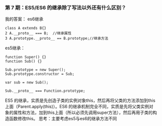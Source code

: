 ### 第 7 期：ES5/ES6 的继承除了写法以外还有什么区别？

我的答案：
es6继承
```
class A extends B{}
2 A.__proto__ === B;  //继承属性
3 A.prototype.__proto__ == B.prototype;//继承方法
```
es5继承：
```
function Super() {}
function Sub() {}

Sub.prototype = new Super();
Sub.prototype.constructor = Sub;

var sub = new Sub();

Sub.__proto__ === Function.prototype;
```
ES5 的继承，实质是先创造子类的实例对象this，然后再将父类的方法添加到this上面（Parent.apply(this)）。ES6 的继承机制完全不同，实质是先将父类实例对象的属性和方法，加到this上面（所以必须先调用super方法），然后再用子类的构造函数修改this。
思考：主要考虑es5与es6的继承方法不同
